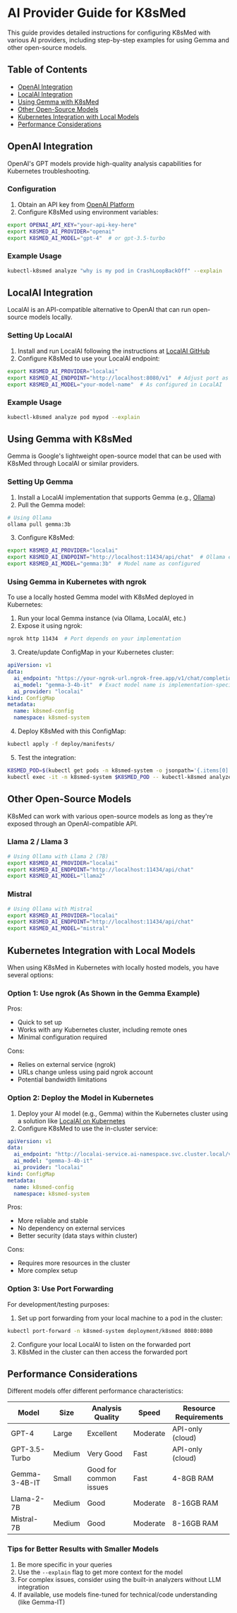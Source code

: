 # AI Provider Guide for K8sMed

This guide provides detailed instructions for configuring K8sMed with various AI providers, including step-by-step examples for using Gemma and other open-source models.

## Table of Contents

- [OpenAI Integration](#openai-integration)
- [LocalAI Integration](#localai-integration)
- [Using Gemma with K8sMed](#using-gemma-with-k8smed)
- [Other Open-Source Models](#other-open-source-models)
- [Kubernetes Integration with Local Models](#kubernetes-integration-with-local-models)
- [Performance Considerations](#performance-considerations)

## OpenAI Integration

OpenAI's GPT models provide high-quality analysis capabilities for Kubernetes troubleshooting.

### Configuration

1. Obtain an API key from [OpenAI Platform](https://platform.openai.com)
2. Configure K8sMed using environment variables:

```bash
export OPENAI_API_KEY="your-api-key-here"
export K8SMED_AI_PROVIDER="openai"
export K8SMED_AI_MODEL="gpt-4"  # or gpt-3.5-turbo
```

### Example Usage

```bash
kubectl-k8smed analyze "why is my pod in CrashLoopBackOff" --explain
```

## LocalAI Integration

LocalAI is an API-compatible alternative to OpenAI that can run open-source models locally.

### Setting Up LocalAI

1. Install and run LocalAI following the instructions at [LocalAI GitHub](https://github.com/go-skynet/LocalAI)
2. Configure K8sMed to use your LocalAI endpoint:

```bash
export K8SMED_AI_PROVIDER="localai"
export K8SMED_AI_ENDPOINT="http://localhost:8080/v1"  # Adjust port as needed
export K8SMED_AI_MODEL="your-model-name"  # As configured in LocalAI
```

### Example Usage

```bash
kubectl-k8smed analyze pod mypod --explain
```

## Using Gemma with K8sMed

Gemma is Google's lightweight open-source model that can be used with K8sMed through LocalAI or similar providers.

### Setting Up Gemma

1. Install a LocalAI implementation that supports Gemma (e.g., [Ollama](https://ollama.ai/))
2. Pull the Gemma model:

```bash
# Using Ollama
ollama pull gemma:3b
```

3. Configure K8sMed:

```bash
export K8SMED_AI_PROVIDER="localai"
export K8SMED_AI_ENDPOINT="http://localhost:11434/api/chat"  # Ollama endpoint
export K8SMED_AI_MODEL="gemma:3b"  # Model name as configured
```

### Using Gemma in Kubernetes with ngrok

To use a locally hosted Gemma model with K8sMed deployed in Kubernetes:

1. Run your local Gemma instance (via Ollama, LocalAI, etc.)
2. Expose it using ngrok:

```bash
ngrok http 11434  # Port depends on your implementation
```

3. Create/update ConfigMap in your Kubernetes cluster:

```yaml
apiVersion: v1
data:
  ai_endpoint: "https://your-ngrok-url.ngrok-free.app/v1/chat/completions"  # Note the full path
  ai_model: "gemma-3-4b-it"  # Exact model name is implementation-specific
  ai_provider: "localai"
kind: ConfigMap
metadata:
  name: k8smed-config
  namespace: k8smed-system
```

4. Deploy K8sMed with this ConfigMap:

```bash
kubectl apply -f deploy/manifests/
```

5. Test the integration:

```bash
K8SMED_POD=$(kubectl get pods -n k8smed-system -o jsonpath='{.items[0].metadata.name}')
kubectl exec -it -n k8smed-system $K8SMED_POD -- kubectl-k8smed analyze "pod test-pod has ImagePullBackOff"
```

## Other Open-Source Models

K8sMed can work with various open-source models as long as they're exposed through an OpenAI-compatible API.

### Llama 2 / Llama 3

```bash
# Using Ollama with Llama 2 (7B)
export K8SMED_AI_PROVIDER="localai"
export K8SMED_AI_ENDPOINT="http://localhost:11434/api/chat"
export K8SMED_AI_MODEL="llama2"
```

### Mistral

```bash
# Using Ollama with Mistral
export K8SMED_AI_PROVIDER="localai"
export K8SMED_AI_ENDPOINT="http://localhost:11434/api/chat"
export K8SMED_AI_MODEL="mistral"
```

## Kubernetes Integration with Local Models

When using K8sMed in Kubernetes with locally hosted models, you have several options:

### Option 1: Use ngrok (As Shown in the Gemma Example)

Pros:
- Quick to set up
- Works with any Kubernetes cluster, including remote ones
- Minimal configuration required

Cons:
- Relies on external service (ngrok)
- URLs change unless using paid ngrok account
- Potential bandwidth limitations

### Option 2: Deploy the Model in Kubernetes

1. Deploy your AI model (e.g., Gemma) within the Kubernetes cluster using a solution like [LocalAI on Kubernetes](https://localai.io/basics/getting_started/kubernetes/)
2. Configure K8sMed to use the in-cluster service:

```yaml
apiVersion: v1
data:
  ai_endpoint: "http://localai-service.ai-namespace.svc.cluster.local/v1/chat/completions"
  ai_model: "gemma-3-4b-it"
  ai_provider: "localai"
kind: ConfigMap
metadata:
  name: k8smed-config
  namespace: k8smed-system
```

Pros:
- More reliable and stable
- No dependency on external services
- Better security (data stays within cluster)

Cons:
- Requires more resources in the cluster
- More complex setup

### Option 3: Use Port Forwarding

For development/testing purposes:

1. Set up port forwarding from your local machine to a pod in the cluster:

```bash
kubectl port-forward -n k8smed-system deployment/k8smed 8080:8080
```

2. Configure your local LocalAI to listen on the forwarded port
3. K8sMed in the cluster can then access the forwarded port

## Performance Considerations

Different models offer different performance characteristics:

| Model | Size | Analysis Quality | Speed | Resource Requirements |
|-------|------|------------------|-------|------------------------|
| GPT-4 | Large | Excellent | Moderate | API-only (cloud) |
| GPT-3.5-Turbo | Medium | Very Good | Fast | API-only (cloud) |
| Gemma-3-4B-IT | Small | Good for common issues | Fast | 4-8GB RAM |
| Llama-2-7B | Medium | Good | Moderate | 8-16GB RAM |
| Mistral-7B | Medium | Good | Moderate | 8-16GB RAM |

### Tips for Better Results with Smaller Models

1. Be more specific in your queries
2. Use the `--explain` flag to get more context for the model
3. For complex issues, consider using the built-in analyzers without LLM integration
4. If available, use models fine-tuned for technical/code understanding (like Gemma-IT)
